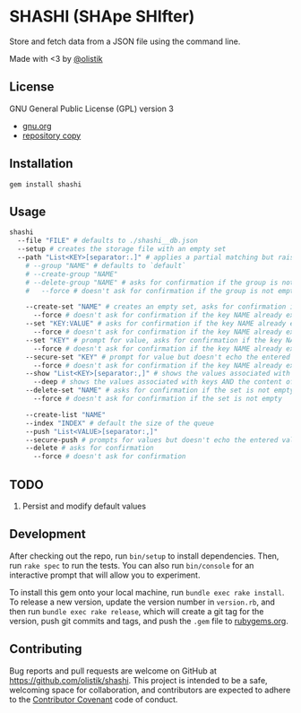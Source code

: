 # SHASHI (SHApe SHIfter)

Store and fetch data from a JSON file using the command line.

Made with <3 by [@olistik](https://olisti.co)

## License

GNU General Public License (GPL) version 3

- [gnu.org](https://www.gnu.org/licenses/gpl-3.0.txt)
- [repository copy](gpl-3.0.txt)

## Installation

```shell
gem install shashi
```

## Usage

```bash
shashi
  --file "FILE" # defaults to ./shashi__db.json
  --setup # creates the storage file with an empty set
  --path "List<KEY>[separator:.]" # applies a partial matching but raise an error in case of more than one match
    # --group "NAME" # defaults to `default`
    # --create-group "NAME"
    # --delete-group "NAME" # asks for confirmation if the group is not empty
    #   --force # doesn't ask for confirmation if the group is not empty

    --create-set "NAME" # creates an empty set, asks for confirmation if the key NAME already exists
      --force # doesn't ask for confirmation if the key NAME already exists
    --set "KEY:VALUE" # asks for confirmation if the key NAME already exists
      --force # doesn't ask for confirmation if the key NAME already exists
    --set "KEY" # prompt for value, asks for confirmation if the key NAME already exists
      --force # doesn't ask for confirmation if the key NAME already exists
    --secure-set "KEY" # prompt for value but doesn't echo the entered value, asks for confirmation if the key NAME already exists
      --force # doesn't ask for confirmation if the key NAME already exists
    --show "List<KEY>[separator:,]" # shows the values associated with keys but not the content of sets/lists
      --deep # shows the values associated with keys AND the content of sets/lists
    --delete-set "NAME" # asks for confirmation if the set is not empty
      --force # doesn't ask for confirmation if the set is not empty

    --create-list "NAME"
    --index "INDEX" # default the size of the queue
    --push "List<VALUE>[separator:,]"
    --secure-push # prompts for values but doesn't echo the entered values
    --delete # asks for confirmation
      --force # doesn't ask for confirmation
```

## TODO

1. Persist and modify default values

## Development

After checking out the repo, run `bin/setup` to install dependencies. Then, run `rake spec` to run the tests. You can also run `bin/console` for an interactive prompt that will allow you to experiment.

To install this gem onto your local machine, run `bundle exec rake install`. To release a new version, update the version number in `version.rb`, and then run `bundle exec rake release`, which will create a git tag for the version, push git commits and tags, and push the `.gem` file to [rubygems.org](https://rubygems.org).

## Contributing

Bug reports and pull requests are welcome on GitHub at https://github.com/olistik/shashi. This project is intended to be a safe, welcoming space for collaboration, and contributors are expected to adhere to the [Contributor Covenant](http://contributor-covenant.org) code of conduct.
